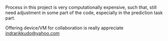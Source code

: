 Process in this project is very computationally expensive, such that, still need adjustment in some part of the code, especially in the prediction task part. 

Offering device/VM for collaboration is really appreciate
indrarikkudo@yahoo.com
